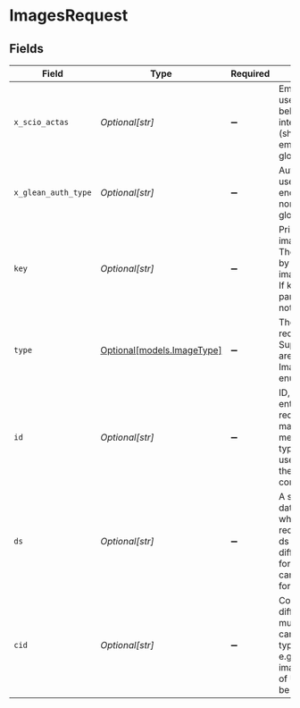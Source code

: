 # ImagesRequest


## Fields

| Field                                                                                                                                                                  | Type                                                                                                                                                                   | Required                                                                                                                                                               | Description                                                                                                                                                            |
| ---------------------------------------------------------------------------------------------------------------------------------------------------------------------- | ---------------------------------------------------------------------------------------------------------------------------------------------------------------------- | ---------------------------------------------------------------------------------------------------------------------------------------------------------------------- | ---------------------------------------------------------------------------------------------------------------------------------------------------------------------- |
| `x_scio_actas`                                                                                                                                                         | *Optional[str]*                                                                                                                                                        | :heavy_minus_sign:                                                                                                                                                     | Email address of a user on whose behalf the request is intended to be made (should be non-empty only for global tokens).                                               |
| `x_glean_auth_type`                                                                                                                                                    | *Optional[str]*                                                                                                                                                        | :heavy_minus_sign:                                                                                                                                                     | Auth type being used to access the endpoint (should be non-empty only for global tokens).                                                                              |
| `key`                                                                                                                                                                  | *Optional[str]*                                                                                                                                                        | :heavy_minus_sign:                                                                                                                                                     | Primary key for the image being asked. The key is returned by the API when an image is uploaded. If key is used, other parameters should not be used.                  |
| `type`                                                                                                                                                                 | [Optional[models.ImageType]](../models/imagetype.md)                                                                                                                   | :heavy_minus_sign:                                                                                                                                                     | The type of image requested. Supported values are listed in ImageMetadata.type enum.                                                                                   |
| `id`                                                                                                                                                                   | *Optional[str]*                                                                                                                                                        | :heavy_minus_sign:                                                                                                                                                     | ID, if a specific entity/type is requested. The id may have different meaning for each type. for user, it is user id, for UGC, it is the id of the content, and so on. |
| `ds`                                                                                                                                                                   | *Optional[str]*                                                                                                                                                        | :heavy_minus_sign:                                                                                                                                                     | A specific datasource for which an image is requested for. The ds may have different meaning for each type and can also be empty for some.                             |
| `cid`                                                                                                                                                                  | *Optional[str]*                                                                                                                                                        | :heavy_minus_sign:                                                                                                                                                     | Content id to differentitate multiple images that can have the same type and datasource e.g. thumnail or image from content of UGC. It can also be empty.              |